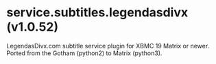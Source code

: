 service.subtitles.legendasdivx (v1.0.52)
=========================

LegendasDivx.com subtitle service plugin for XBMC 19 Matrix or newer.<br>
Ported from the Gotham (python2) to Matrix (python3).



